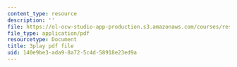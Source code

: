 ```yaml
---
content_type: resource
description: ''
file: https://ol-ocw-studio-app-production.s3.amazonaws.com/courses/res-ll-005-mathematics-of-big-data-and-machine-learning-january-iap-2020/140e9be3ada98a725c4d58918e23ed9a_hMUpevQzNzY.pdf
file_type: application/pdf
resourcetype: Document
title: 3play pdf file
uid: 140e9be3-ada9-8a72-5c4d-58918e23ed9a
---
```

